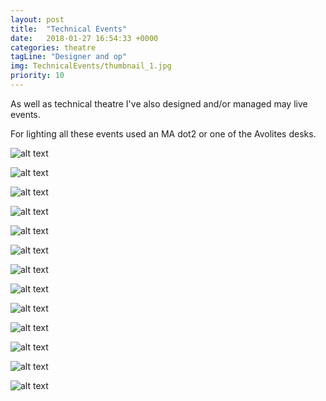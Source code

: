 ```yaml
---
layout: post
title:  "Technical Events"
date:   2018-01-27 16:54:33 +0000
categories: theatre
tagLine: "Designer and op"
img: TechnicalEvents/thumbnail_1.jpg
priority: 10
---
```


As well as technical theatre I've also designed and/or managed may live events.

For lighting all these events used an MA dot2 or one of the Avolites desks.

![alt text]({{site.baseurl}}/images/TechnicalEvents/Solstice2017_1_cropped.jpg)

![alt text]({{site.baseurl}}/images/TechnicalEvents/Solstice2017_plan.jpg)

![alt text]({{site.baseurl}}/images/TechnicalEvents/Solstice2017_2.jpg)

![alt text]({{site.baseurl}}/images/TechnicalEvents/CollingwoodDay2017_1.jpg)

![alt text]({{site.baseurl}}/images/TechnicalEvents/CollingwoodDay2017_2.jpg)

![alt text]({{site.baseurl}}/images/TechnicalEvents/CollingwoodDay2017_3.jpg)

![alt text]({{site.baseurl}}/images/TechnicalEvents/Freshers2016_2.jpg)

![alt text]({{site.baseurl}}/images/TechnicalEvents/Freshers2016_1.jpg)

![alt text]({{site.baseurl}}/images/TechnicalEvents/Freshers2016_3.jpg)

![alt text]({{site.baseurl}}/images/TechnicalEvents/Freshers2017_2.jpg)

![alt text]({{site.baseurl}}/images/TechnicalEvents/Freshers2017_3.jpg)

![alt text]({{site.baseurl}}/images/TechnicalEvents/Freshers2017_4.jpg)

![alt text]({{site.baseurl}}/images/TechnicalEvents/Formal2016_1.jpg)
